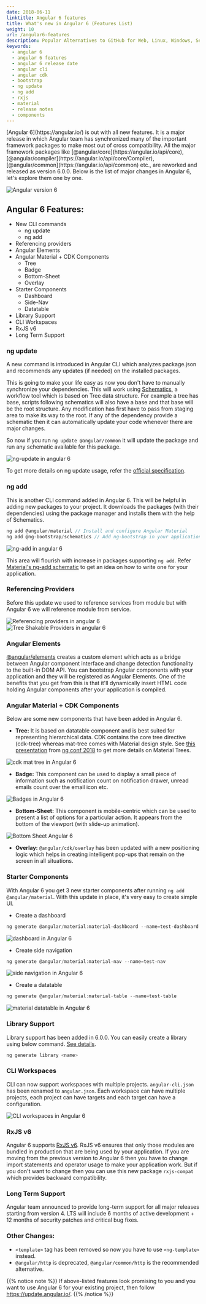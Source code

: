 ```yaml
---
date: 2018-06-11
linktitle: Angular 6 features
title: What's new in Angular 6 (Features List)
weight: 10
url: /angular6-features
description: Popular Alternatives to GitHub for Web, Linux, Windows, Self-Hosted and more.
keywords:
  - angular 6
  - angular 6 features
  - angular 6 release date
  - angular cli
  - angular cdk
  - bootstrap
  - ng update
  - ng add
  - rxjs
  - material
  - release notes
  - components
---
```

<meta property="og:image" content="https://tutswiki.com/images/Angular6.png"/>
[Angular 6](https://angular.io/) is out with all new features. It is a major release in which Angular team has synchronized many of the important framework packages to make most out of cross compatibility. All the major framework packages like [@angular/core](https://angular.io/api/core), [@angular/compiler](https://angular.io/api/core/Compiler), [@angular/common](https://angular.io/api/common) etc., are reworked and released as version 6.0.0. Below is the list of major changes in Angular 6, let's explore them one by one.

![Angular version 6](/images/Angular6.png "Angular 6.0.0")

## Angular 6 Features:
 - New CLI commands
    - ng update
    - ng add
 - Referencing providers
 - Angular Elements
 - Angular Material + CDK Components
    - Tree
    - Badge
    - Bottom-Sheet
    - Overlay
 - Starter Components
    - Dashboard
    - Side-Nav
    - Datatable
 - Library Support
 - CLI Workspaces
 - RxJS v6
 - Long Term Support

### ng update

A new command is introduced in Angular CLI which analyzes package.json and recommends any updates (if needed) on the installed packages.

This is going to make your life easy as now you don't have to manually synchronize your dependencies. This will work using [Schematics](https://blog.angular.io/schematics-an-introduction-dc1dfbc2a2b2), a workflow tool which is based on Tree data structure. For example a tree has base, scripts following schematics will also have a base and that base will be the root structure. Any modification has first have to pass from staging area to make its way to the root. If any of the dependency provide a schematic then it can automatically update your code whenever there are major changes.

So now if you run ```ng update @angular/common``` it will update the package and run any schematic available for this package. 

![ng-update in angular 6](/images/ng-update.png "ng-update")

To get more details on ng update usage, refer the [official specification](https://github.com/angular/angular-cli/blob/master/docs/specifications/update.md).

### ng add

This is another CLI command added in Angular 6. This will be helpful in adding new packages to your project. It downloads the packages (with their dependencies) using the package manager and installs them with the help of Schematics.

```javascript
ng add @angular/material // Install and configure Angular Material
ng add @ng-bootstrap/schematics // Add ng-bootstrap in your application
```

![ng-add in angular 6](/images/ng-add.png "ng-add")

This area will flourish with increase in packages supporting ```ng add```. Refer [Material's ng-add schematic](https://github.com/angular/material2/blob/master/src/lib/schematics/collection.json) to get an idea on how to write one for your application.

### Referencing Providers

Before this update we used to reference services from module but with Angular 6 we will reference module from service.

![Referencing providers in angular 6](/images/referencing-providers.png "Referencing providers")
![Tree Shakable Providers in angular 6](/images/Tree-Shakable-Providers.png "Tree Shakable Providers")

### Angular Elements

[@angular/elements](https://angular.io/guide/elements) creates a custom element which acts as a bridge between Angular component interface and change detection functionality to the built-in DOM API. You can bootstrap Angular components with your application and they will be registered as Angular Elements. One of the benefits that you get from this is that it'll dynamically insert HTML code holding Angular components after your application is compiled.

### Angular Material + CDK Components

Below are some new components that have been added in Angular 6.

  - **Tree:** It is based on datatable component and is best suited for representing hierarchical data. CDK contains the core tree directive (cdk-tree) whereas mat-tree comes with Material design style. See [this presentation](https://docs.google.com/presentation/d/1DmWdfr8j25owK2ac5qlt7oeX6HpxQnXEGwmHIjf6EHI/edit#slide=id.g26d86d3325_0_0) from [ng conf 2018](https://www.ng-conf.org/sessions/) to get more details on Material Trees.

![cdk mat tree in Angular 6](/images/cdktree-matree-Angular.png "Nested Tree")

  - **Badge:** This component can be used to display a small piece of information such as notification count on notification drawer, unread emails count over the email icon etc.

![Badges in Angular 6](/images/Badges-Angular-6.png "Badges")

  - **Bottom-Sheet:** This component is mobile-centric which can be used to present a list of options for a particular action. It appears from the bottom of the viewport (with slide-up animation). 

![Bottom Sheet Angular 6](/images/Bottom-Sheet-Angular-6.png "Bottom-Sheet")

  - **Overlay:** ```@angular/cdk/overlay``` has been updated with a new positioning logic which helps in creating intelligent pop-ups that remain on the screen in all situations.
  
### Starter Components

With Angular 6 you get 3 new starter components after running ```ng add @angular/material```. With this update in place, it's very easy to create simple UI.

  - Create a dashboard

```javascript
ng generate @angular/material:material-dashboard --name=test-dashboard
```
![dashboard in Angular 6](/images/dashboard.png "Material Dashboard")

  - Create side navigation

```javascript
ng generate @angular/material:material-nav --name=test-nav
```
![side navigation in Angular 6](/images/side-navigation.png "side navigation")

  - Create a datatable

```javascript
ng generate @angular/material:material-table --name=test-table
```
![material datatable in Angular 6](/images/datatable.png "datatable")

### Library Support

Library support has been added in 6.0.0. You can easily create a library using below command. [See details](https://github.com/angular/angular-cli/wiki/stories-create-library).

```javascript
ng generate library <name>
```

### CLI Workspaces

CLI can now support workspaces with multiple projects. ```angular-cli.json``` has been renamed to ```angular.json```. Each workspace can have multiple projects, each project can have targets and each target can have a configuration.

![CLI workspaces in Angular 6](/images/cli-workspaces.png "CLI workspaces")

### RxJS v6

Angular 6 supports [RxJS v6](https://rxjs-dev.firebaseapp.com/). RxJS v6 ensures that only those modules are bundled in production that are being used by your application. If you are moving from the previous version to Angular 6 then you have to change import statements and operator usage to make your application work. But if you don't want to change then you can use this new package ```rxjs-compat``` which provides backward compatibility.

### Long Term Support

Angular team announced to provide long-term support for all major releases starting from version 4. LTS will include 6 months of active development + 12 months of security patches and critical bug fixes.

### Other Changes:

 - ```<template>``` tag has been removed so now you have to use ```<ng-template>``` instead.
 - ```@angular/http``` is deprecated, ```@angular/common/http``` is the recommended alternative.

{{% notice note %}}
If above-listed features look promising to you and you want to use Angular 6 for your existing project, then follow https://update.angular.io/.
{{% /notice %}}

<!-- AddToAny BEGIN -->
<div class="a2a_kit a2a_kit_size_32 a2a_default_style">
<a class="a2a_dd" href="https://www.addtoany.com/share"></a>
<a class="a2a_button_reddit"></a>
<a class="a2a_button_hacker_news"></a>
<a class="a2a_button_twitter"></a>
<a class="a2a_button_facebook"></a>
<a class="a2a_button_linkedin"></a>
<a class="a2a_button_google_plus"></a>
</div>
<script async src="https://static.addtoany.com/menu/page.js"></script>
<!-- AddToAny END -->

<script async src="//pagead2.googlesyndication.com/pagead/js/adsbygoogle.js"></script>
<!-- tutswiki-single-post -->
<ins class="adsbygoogle"
     style="display:block"
     data-ad-client="ca-pub-9878675755379402"
     data-ad-slot="1203265687"
     data-ad-format="auto"></ins>
<script>
(adsbygoogle = window.adsbygoogle || []).push({});
</script>